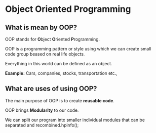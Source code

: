 # Object Oriented Programming

## What is mean by OOP?

OOP stands for **O**bject **O**riented **P**rogramming.

OOP is a programming pattern or style using which we can create small code group beased on real life objects.

Everything in this world can be defined as an object.

**Example:** Cars, companies, stocks, transportation etc.,

## What are uses of using OOP?

The main purpose of OOP is to create **reusable code**.

OOP brings **Modularity** to our code.

We can split our program into smaller individual modules that can be separated and recombined.hpinfo();


